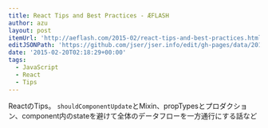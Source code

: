 ```yaml
---
title: React Tips and Best Practices - ÆFLASH
author: azu
layout: post
itemUrl: 'http://aeflash.com/2015-02/react-tips-and-best-practices.html'
editJSONPath: 'https://github.com/jser/jser.info/edit/gh-pages/data/2015/02/index.json'
date: '2015-02-20T02:18:29+00:00'
tags:
  - JavaScript
  - React
  - Tips
---
```

ReactのTips。
`shouldComponentUpdate`とMixin、propTypesとプロダクション、component内のstateを避けて全体のデータフローを一方通行にする話など
